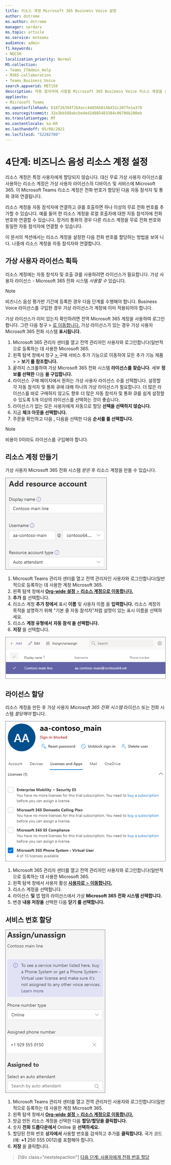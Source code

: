 ```yaml
---
title: 리소스 계정 Microsoft 365 Business Voice 설정
author: dstrome
ms.author: dstrome
manager: serdars
ms.topic: article
ms.service: msteams
audience: admin
f1.keywords:
- NOCSH
localization_priority: Normal
MS.collection:
- Teams_ITAdmin_Help
- M365-collaboration
- Teams_Business_Voice
search.appverid: MET150
description: 자동 참석자에 사용할 Microsoft 365 Business Voice 리소스 계정을 설정하는 방법에 대해 자세히 알아보습니다.
appliesto:
- Microsoft Teams
ms.openlocfilehash: 618f26394f2b4acc44d56b814bd31c20ffe1a370
ms.sourcegitcommit: 32e3bb588abcbeded2d885483384c06706b280eb
ms.translationtype: MT
ms.contentlocale: ko-KR
ms.lasthandoff: 05/08/2021
ms.locfileid: "52282780"
---
```

# <a name="step-4-set-up-a-business-voice-resource-account"></a>4단계: 비즈니스 음성 리소스 계정 설정

리소스 계정은 특정 사용자에게 할당되지 않습니다. 대신 무료 가상 사용자 라이선스를 사용하는 리소스 계정은 가상 사용자 라이선스의 디바이스 및 서비스에 Microsoft 365. 이 Microsoft Teams 리소스 계정은 전화 번호가 할당된 다음 자동 참석자 및 통화 큐와 연결됩니다.

리소스 계정을 자동 참석자에 연결하고 큐를 호출하면 하나 이상의 무료 전화 번호를 추가할 수 있습니다. 예를 들어 한 리소스 계정을 로컬 호출자에 대한 자동 참석자에 전화 번호와 연결할 수 있습니다. 장거리 통화의 경우 다른 리소스 계정을 무료 전화 번호와 동일한 자동 참석자에 연결할 수 있습니다.

이 문서의 섹션에서는 리소스 계정을 설정한 다음 전화 번호를 할당하는 방법을 보여 니다. 나중에 리소스 계정을 자동 참석자와 연결합니다.

## <a name="obtain-virtual-user-licenses"></a>가상 사용자 라이선스 획득

리소스 계정에는 자동 참석자 및 호출 큐를 사용하려면 라이선스가 필요합니다. 가상 사용자 라이선스 - Microsoft 365 전화 시스템 *사용할 수* 있습니다.

> [!NOTE]
> 비즈니스 음성 평가판 기간에 등록한 경우 다음 단계를 수행해야 합니다. Business Voice 라이선스를 구입한 경우 가상 라이선스가 계정에 이미 적용되어야 합니다. 
>
> 가상 라이선스가 이미 있는지 확인하려면 전역 Microsoft 365 계정을 사용하여 로그인합니다. 그런 다음 청구 > [로 이동합니다.](https://admin.microsoft.com/Adminportal/Home#/subscriptions) 가상 라이선스가 있는 경우 가상 사용자 Microsoft 365 전화 시스템 **표시됩니다.**

1. Microsoft 365 관리자 센터를 열고 전역 관리자인 사용자와 로그인합니다(일반적으로 등록하는 데 사용한 Microsoft 365.
2. 왼쪽 탐색 창에서 청구 <a href="https://admin.microsoft.com/Adminportal/Home#/catalog" target="_blank">   > </a>구매 서비스 추가 기능으로 이동하여 모든 추가 기능 제품  >    >  **보기 를 참조합니다.**
3. 끝까지 스크롤하여 가상 Microsoft 365 전화 시스템 **라이선스를 찾습니다.** 세부 **정보를 선택한** 다음 **을 구입합니다.**
4. 라이선스 구매 페이지에서 원하는 가상 사용자 라이선스 수를 선택합니다. 설정할 각 자동 참석자 및 통화 큐에 대해 하나의 가상 라이선스가 필요합니다. 더 많은 라이선스를 바로 구매하지 않고도 향후 더 많은 자동 참석자 및 통화 큐를 쉽게 설정할 수 있도록 5개 이상의 라이선스를 선택하는 것이 좋습니다.
5. 라이선스가 없는 모든 사용자에게 자동으로 할당 **선택을 선택하지 않습니다.**
6. 지금 **체크 아웃을 선택합니다.**
7. 주문을 확인하고 다음 **,** 다음을 선택한 다음 **순서를 를 선택합니다.**

> [!NOTE]
> 비용이 0이라도  라이선스를 구입해야 합니다.

## <a name="create-a-resource-account"></a>리소스 계정 만들기

가상 사용자 Microsoft 365 전화 시스템 *받은* 후 리소스 계정을 만들 수 있습니다.

![리소스 계정 사용자 인터페이스 추가 스크린샷](../media/resource-account-add.png)

1. Microsoft Teams 관리자 센터를 열고 전역 관리자인 사용자와 로그인합니다(일반적으로 등록하는 데 사용한 계정 Microsoft 365.
2. 왼쪽 탐색 창에서 <a href="https://admin.teams.microsoft.com/company-wide-settings/resource-accounts" target="_blank"> **Org-wide 설정**  >  **리소스 계정으로 이동합니다.**</a>
3. **추가** 를 선택합니다.
4. 리소스 계정 **추가 창에서** 표시 **이름** 및 사용자 이름 을 **입력합니다.** 리소스 계정의 목적을 설명하기 위해 "기본 줄 자동 참석자"처럼 설명이 있는 표시 이름을 선택하세요.
5. 리소스 **계정 유형에서** **자동 참석 을 선택합니다.**
6. **저장** 을 선택합니다.

![리소스 계정 목록 스크린샷](../media/resource-accounts-auto-attendant-only-page.png)

## <a name="assign-a-license"></a>라이선스 할당

리소스 계정을 만든 후 가상 사용자 *Microsoft 365 전화 시스템* 라이선스 또는 전화 시스템 *할당해야* 합니다.

![관리 센터에서 라이선스 사용자 인터페이스 할당 Microsoft 365 스크린샷](../media/resource-account-assign-virtual-user-license.png)

1. Microsoft 365 관리자 센터를 열고 전역 관리자인 사용자와 로그인합니다(일반적으로 등록하는 데 사용한 Microsoft 365.
1. 왼쪽 탐색 창에서 사용자 활성 <a href="https://admin.microsoft.com/Adminportal/Home#/users" target="_blank"> **사용자로**  >  **이동합니다.**</a>
1. 리소스 계정을 선택합니다.
1. 라이선스 **및** 앱 탭의 라이선스에서 가상 **Microsoft 365 전화 시스템 선택합니다.**
1. 변경 **내용 저장을** 선택한 다음 **닫기 를 선택합니다.**

## <a name="assign-a-service-number"></a>서비스 번호 할당

![서비스 번호 사용자 인터페이스 할당 스크린샷](../media/resource-account-assign-phone-number.png)

1. Microsoft Teams 관리자 센터를 열고 전역 관리자인 사용자와 로그인합니다(일반적으로 등록하는 데 사용한 계정 Microsoft 365.
1. 왼쪽 탐색 창에서 <a href="https://admin.teams.microsoft.com/company-wide-settings/resource-accounts" target="_blank"> **Org-wide 설정**  >  **리소스 계정으로 이동합니다.**</a>
1. 방금 만든 리소스 계정을 선택한 다음 **할당/할당을 클릭합니다.**
1. 숫자 **전화 드롭다운에서** Online 을 **선택하세요.**
1. 할당된 전화 번호 **상자에서** 사용할 번호를 검색하고 추가를 **클릭합니다.** 국가 코드(예: **+1** 250 555 0012)를 포함해야 합니다.
1. **저장** 을 클릭합니다.

> [!div class="nextstepaction"]
> [다음 단계: 사용자에게 전화 번호 할당](set-up-assign-numbers.md)
